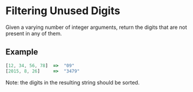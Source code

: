 # Filtering Unused Digits

Given a varying number of integer arguments, return the digits that are not present in any of them.

## Example

```js
[12, 34, 56, 78]  =>  "09"
[2015, 8, 26]     =>  "3479"
```

Note: the digits in the resulting string should be sorted.

